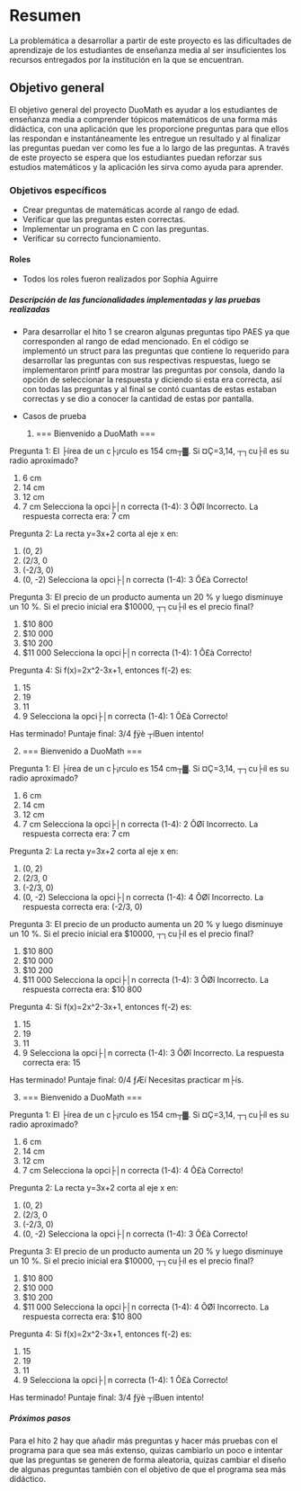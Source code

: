 # Resumen 
La problemática a desarrollar a partir de este proyecto es las dificultades de aprendizaje de los estudiantes de enseñanza media al ser insuficientes los recursos entregados por la institución en la que se encuentran.

## Objetivo general
El objetivo general del proyecto DuoMath es ayudar a los estudiantes de enseñanza media a comprender tópicos matemáticos de una forma más didáctica, con una aplicación que les proporcione preguntas para que ellos las respondan e instantáneamente les entregue un resultado y al finalizar las preguntas puedan ver como les fue a lo largo de las preguntas. A través de este proyecto se espera que los estudiantes puedan reforzar sus estudios matemáticos y la aplicación les sirva como ayuda para aprender.

### Objetivos específicos
- Crear preguntas de matemáticas acorde al rango de edad.
- Verificar que las preguntas esten correctas.
- Implementar un programa en C con las preguntas.
- Verificar su correcto funcionamiento.

#### Roles
- Todos los roles fueron realizados por Sophia Aguirre

##### Descripción de las funcionalidades implementadas y las pruebas realizadas
- Para desarrollar el hito 1 se crearon algunas preguntas tipo PAES ya que corresponden al rango de edad mencionado. En el código se implementó un struct para las preguntas que contiene lo requerido para desarrollar las preguntas con sus respectivas respuestas, luego se implementaron printf para mostrar las preguntas por consola, dando la opción de seleccionar la respuesta y diciendo si esta era correcta, así con todas las preguntas y al final se contó cuantas de estas estaban correctas y se dio a conocer la cantidad de estas por pantalla.

- Casos de prueba
  1. === Bienvenido a DuoMath ===

Pregunta 1: El ├írea de un c├¡rculo es 154 cm┬▓. Si ¤Ç=3,14, ┬┐cu├íl es su radio aproximado?
  1) 6 cm
  2) 14 cm
  3) 12 cm
  4) 7 cm
Selecciona la opci├│n correcta (1-4): 3
ÔØî Incorrecto. La respuesta correcta era: 7 cm

Pregunta 2: La recta y=3x+2 corta al eje x en:
  1) (0, 2)
  2) (2/3, 0
  3) (-2/3, 0)
  4) (0, -2)
Selecciona la opci├│n correcta (1-4): 3
Ô£à Correcto!

Pregunta 3: El precio de un producto aumenta un 20 % y luego disminuye un 10 %. Si el precio inicial era $10000, ┬┐cu├íl es el precio final?
  1) $10 800
  2) $10 000
  3) $10 200
  4) $11 000
Selecciona la opci├│n correcta (1-4): 1
Ô£à Correcto!

Pregunta 4: Si f(x)=2x^2-3x+1, entonces f(-2) es:
  1) 15
  2) 19
  3) 11
  4) 9
Selecciona la opci├│n correcta (1-4): 1
Ô£à Correcto!

Has terminado!
Puntaje final: 3/4
­ƒÿè ┬íBuen intento!

2. === Bienvenido a DuoMath ===

Pregunta 1: El ├írea de un c├¡rculo es 154 cm┬▓. Si ¤Ç=3,14, ┬┐cu├íl es su radio aproximado?
  1) 6 cm
  2) 14 cm
  3) 12 cm
  4) 7 cm
Selecciona la opci├│n correcta (1-4): 2
ÔØî Incorrecto. La respuesta correcta era: 7 cm

Pregunta 2: La recta y=3x+2 corta al eje x en:
  1) (0, 2)
  2) (2/3, 0
  3) (-2/3, 0)
  4) (0, -2)
Selecciona la opci├│n correcta (1-4): 4
ÔØî Incorrecto. La respuesta correcta era: (-2/3, 0)

Pregunta 3: El precio de un producto aumenta un 20 % y luego disminuye un 10 %. Si el precio inicial era $10000, ┬┐cu├íl es el precio final?
  1) $10 800
  2) $10 000
  3) $10 200
  4) $11 000
Selecciona la opci├│n correcta (1-4): 3
ÔØî Incorrecto. La respuesta correcta era: $10 800

Pregunta 4: Si f(x)=2x^2-3x+1, entonces f(-2) es:
  1) 15
  2) 19
  3) 11
  4) 9
Selecciona la opci├│n correcta (1-4): 3
ÔØî Incorrecto. La respuesta correcta era: 15

Has terminado!
Puntaje final: 0/4
­ƒÆí Necesitas practicar m├ís.

3. === Bienvenido a DuoMath ===

Pregunta 1: El ├írea de un c├¡rculo es 154 cm┬▓. Si ¤Ç=3,14, ┬┐cu├íl es su radio aproximado?
  1) 6 cm
  2) 14 cm
  3) 12 cm
  4) 7 cm
Selecciona la opci├│n correcta (1-4): 4
Ô£à Correcto!

Pregunta 2: La recta y=3x+2 corta al eje x en:
  1) (0, 2)
  2) (2/3, 0
  3) (-2/3, 0)
  4) (0, -2)
Selecciona la opci├│n correcta (1-4): 3
Ô£à Correcto!

Pregunta 3: El precio de un producto aumenta un 20 % y luego disminuye un 10 %. Si el precio inicial era $10000, ┬┐cu├íl es el precio final?
  1) $10 800
  2) $10 000
  3) $10 200
  4) $11 000
Selecciona la opci├│n correcta (1-4): 4
ÔØî Incorrecto. La respuesta correcta era: $10 800

Pregunta 4: Si f(x)=2x^2-3x+1, entonces f(-2) es:
  1) 15
  2) 19
  3) 11
  4) 9
Selecciona la opci├│n correcta (1-4): 1
Ô£à Correcto!

Has terminado!
Puntaje final: 3/4
­ƒÿè ┬íBuen intento!

##### Próximos pasos
Para el hito 2 hay que añadir más preguntas y hacer más pruebas con el programa para que sea más extenso, quizas cambiarlo un poco e intentar que las preguntas se generen de forma aleatoria, quizas cambiar el diseño de algunas preguntas también con el objetivo de que el programa sea más didáctico.
